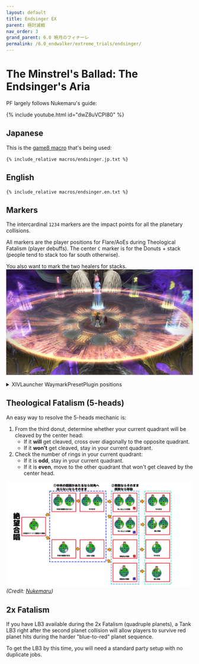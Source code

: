 ```yaml
---
layout: default
title: Endsinger EX
parent: 極討滅戦
nav_order: 3
grand_parent: 6.0 暁月のフィナーレ
permalink: /6.0_endwalker/extreme_trials/endsinger/
---
```


# The Minstrel's Ballad: The Endsinger's Aria

PF largely follows Nukemaru's guide:

{% include youtube.html id="dwZ8uVCPI80" %}

## Japanese

This is the [game8 macro](https://game8.jp/ff14/446913) that's being used:
```
{% include_relative macros/endsinger.jp.txt %}
```

## English
```
{% include_relative macros/endsinger.en.txt %}
```

## Markers

The intercardinal `1234` markers are the impact points for all the planetary collisions.

All markers are the player positions for Flare/AoEs during Theological Fatalism (player debuffs). The center `C` marker is for the Donuts + stack (people tend to stack too far south otherwise).

You also want to mark the two healers for stacks.
![](images/markers.jpg)
<details markdown=block>
<summary>XIVLauncher WaymarkPresetPlugin positions</summary>

```json
{
  "Name":"Endsinger EX",
  "MapID":846,
  "A":{"X":100.0,"Y":0.0,"Z":82.0,"ID":0,"Active":true},
  "B":{"X":118.0,"Y":0.0,"Z":100.0,"ID":1,"Active":true},
  "C":{"X":100.0,"Y":0.0,"Z":100.0,"ID":2,"Active":true},
  "D":{"X":82.0,"Y":0.0,"Z":100.0,"ID":3,"Active":true},
  "One":{"X":87.272,"Y":0.0,"Z":87.272,"ID":4,"Active":true},
  "Two":{"X":112.728,"Y":0.0,"Z":87.272,"ID":5,"Active":true},
  "Three":{"X":112.728,"Y":0.0,"Z":112.728,"ID":6,"Active":true},
  "Four":{"X":87.272,"Y":0.0,"Z":112.728,"ID":7,"Active":true}
}
```

</details>

## Theological Fatalism (5-heads)

An easy way to resolve the 5-heads mechanic is:

1. From the third donut, determine whether your current quadrant will be cleaved by the center head:
	- If it **will** get cleaved, cross over diagonally to the opposite quadrant.
	- If it **won't** get cleaved, stay in your current quadrant.
2. Check the number of rings in your current quadrant:
	- If it is **odd**, stay in your current quadrant.
	- If it is **even**, move to the other quadrant that won't get cleaved by the center head.
	
![](images/five_head.jpg)
*(Credit: [Nukemaru](https://twitter.com/nukemarugames/status/1514278676359446528?s=20&t=olONmsjUl90VIwjrZNqbtQ))*

## 2x Fatalism

If you have LB3 available during the 2x Fatalism (quadruple planets), a Tank LB3 right after the second planet collision will allow players to survive red planet hits during the harder "blue-to-red" planet sequence.

To get the LB3 by this time, you will need a standard party setup with no duplicate jobs.
